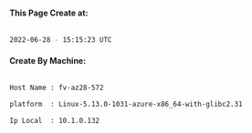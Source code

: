 
   
#### This Page Create at:

```bash

2022-06-28 - 15:15:23 UTC

```

#### Create By Machine:

```bash

Host Name : fv-az28-572

platform  : Linux-5.13.0-1031-azure-x86_64-with-glibc2.31

Ip Local  : 10.1.0.132

```

